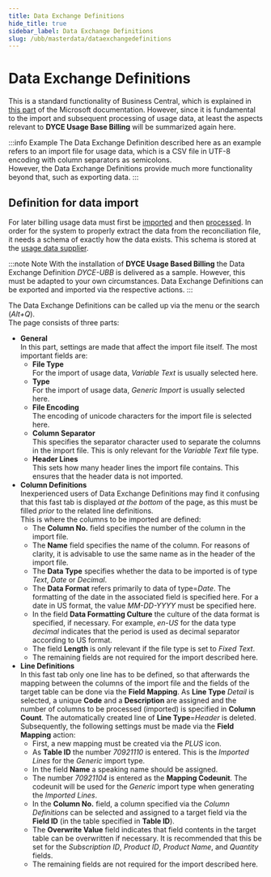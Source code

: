 ```yaml
---
title: Data Exchange Definitions
hide_title: true
sidebar_label: Data Exchange Definitions
slug: /ubb/masterdata/dataexchangedefinitions
---
```


# Data Exchange Definitions
This is a standard functionality of Business Central, which is explained in <a href="https://learn.microsoft.com/en-us/dynamics365/business-central/across-how-to-set-up-data-exchange-definitions" title="Set Up Data Exchange Definitions">this part</a> of the Microsoft documentation. However, since it is fundamental to the import and subsequent processing of usage data, at least the aspects relevant to **DYCE Usage Base Billing** will be summarized again here.

:::info Example
The Data Exchange Definition described here as an example refers to an import file for usage data, which is a CSV file in UTF-8 encoding with column separators as semicolons. <br/>
However, the Data Exchange Definitions provide much more functionality beyond that, such as exporting data.
:::


## Definition for data import
For later billing usage data must first be [imported](/docs/ubb/processing-usage-data/imports-processing.md#process-import-usage-data) and then [processed](/docs/ubb/processing-usage-data/imports-processing.md#process-process-usage-data). In order for the system to properly extract the data from the reconciliation file, it needs a schema of exactly how the data exists. This schema is stored at the [usage data supplier](/docs/ubb/masterdata/suppliers.md#settings-on-the-supplier).

:::note Note
With the installation of **DYCE Usage Based Billing** the Data Exchange Definition *DYCE-UBB* is delivered as a sample. However, this must be adapted to your own circumstances. Data Exchange Definitions can be exported and imported via the respective actions.
:::

The Data Exchange Definitions can be called up via the menu or the search (*Alt+Q*). <br/>
The page consists of three parts:
* **General** <br/>
    In this part, settings are made that affect the import file itself. The most important fields are: <br/>
    * **File Type** <br/>
    For the import of usage data, *Variable Text* is usually selected here.
    * **Type** <br/>
    For the import of usage data, *Generic Import* is usually selected here.
    * **File Encoding** <br/>
    The encoding of unicode characters for the import file is selected here.
    * **Column Separator** <br/>
    This specifies the separator character used to separate the columns in the import file. This is only relevant for the *Variable Text* file type.
    * **Header Lines** <br/>
    This sets how many header lines the import file contains. This ensures that the header data is not imported.
* **Column Definitions** <br/>
    Inexperienced users of Data Exchange Definitions may find it confusing that this fast tab is displayed *at the bottom* of the page, as this must be filled *prior* to the related line definitions. <br/>
    This is where the columns to be imported are defined:
    * The **Column No.** field specifies the number of the column in the import file.
    * The **Name** field specifies the name of the column. For reasons of clarity, it is advisable to use the same name as in the header of the import file.
    * The **Data Type** specifies whether the data to be imported is of type *Text*, *Date* or *Decimal*.
    * The **Data Format** refers primarily to data of type=*Date*. The formatting of the date in the associated field is specified here. For a date in US format, the value *MM-DD-YYYY* must be specified here.
    * In the field **Data Formatting Culture** the culture of the data format is specified, if necessary. For example, *en-US* for the data type *decimal* indicates that the period is used as decimal separator according to US format.
    * The field **Length** is only relevant if the file type is set to *Fixed Text*.
    * The remaining fields are not required for the import described here.
* **Line Definitions** <br/>
    In this fast tab only one line has to be defined, so that afterwards the mapping between the columns of the import file and the fields of the target table can be done via the **Field Mapping**. As **Line Type** *Detail* is selected, a unique **Code** and a **Description** are assigned and the number of columns to be processed (imported) is specified in **Column Count**. The automatically created line of **Line Type**=*Header* is deleted. <br/>
    Subsequently, the following settings must be made via the **Field Mapping** action: <br/>
    * First, a new mapping must be created via the *PLUS* icon.
    * As **Table ID** the number *70921110* is entered. This is the *Imported Lines* for the *Generic* import type.
    * In the field **Name** a speaking name should be assigned.
    * The number *70921104* is entered as the **Mapping Codeunit**. The codeunit will be used for the *Generic* import type when generating the *Imported Lines*.
    * In the **Column No.** field, a column specified via the *Column Definitions* can be selected and assigned to a target field via the **Field ID** (in the table specified in **Table ID**).
    * The **Overwrite Value** field indicates that field contents in the target table can be overwritten if necessary. It is recommended that this be set for the *Subscription ID*, *Product ID*, *Product Name*, and *Quantity* fields.
    * The remaining fields are not required for the import described here.